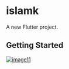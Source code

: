 # islamk

A new Flutter project.

## Getting Started
<a href="https://ibb.co/M2xFP6W"><img src="https://i.ibb.co/Ss4FVrW/image11.jpg" alt="image11" border="0" /></a>
